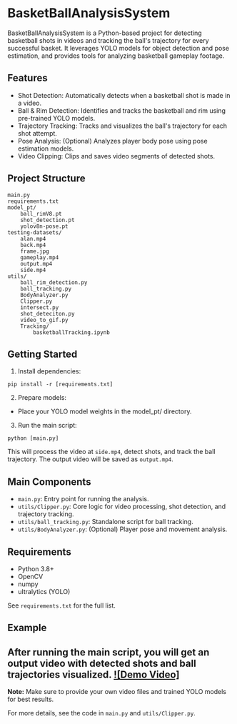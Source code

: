 # BasketBallAnalysisSystem
BasketBallAnalysisSystem is a Python-based project for detecting basketball shots in videos and tracking the ball's trajectory for every successful basket. It leverages YOLO models for object detection and pose estimation, and provides tools for analyzing basketball gameplay footage.

## Features
- Shot Detection: Automatically detects when a basketball shot is made in a video.
- Ball & Rim Detection: Identifies and tracks the basketball and rim using pre-trained YOLO models.
- Trajectory Tracking: Tracks and visualizes the ball's trajectory for each shot attempt.
- Pose Analysis: (Optional) Analyzes player body pose using pose estimation models.
- Video Clipping: Clips and saves video segments of detected shots.
## Project Structure
```
main.py
requirements.txt
model_pt/
    ball_rimV8.pt
    shot_detection.pt
    yolov8n-pose.pt
testing-datasets/
    alan.mp4
    back.mp4
    frame.jpg
    gameplay.mp4
    output.mp4
    side.mp4
utils/
    ball_rim_detection.py
    ball_tracking.py
    BodyAnalyzer.py
    Clipper.py
    intersect.py
    shot_deteciton.py
    video_to_gif.py
    Tracking/
        basketballTracking.ipynb

```
## Getting Started
1. Install dependencies:
```
pip install -r [requirements.txt]
```


2. Prepare models:

- Place your YOLO model weights in the model_pt/ directory.

3. Run the main script:
```
python [main.py]
```
This will process the video at `side.mp4`, detect shots, and track the ball trajectory. The output video will be saved as `output.mp4`.

## Main Components

- `main.py`: Entry point for running the analysis.
- `utils/Clipper.py`: Core logic for video processing, shot detection, and trajectory tracking.
- `utils/ball_tracking.py`: Standalone script for ball tracking.
- `utils/BodyAnalyzer.py`: (Optional) Player pose and movement analysis.

## Requirements

- Python 3.8+
- OpenCV
- numpy
- ultralytics (YOLO)

See `requirements.txt` for the full list.

## Example

After running the main script, you will get an output video with detected shots and ball trajectories visualized.
[![Demo Video]](testing-datasets/output.mp4)
---

**Note:** Make sure to provide your own video files and trained YOLO models for best results.

For more details, see the code in `main.py` and `utils/Clipper.py`.